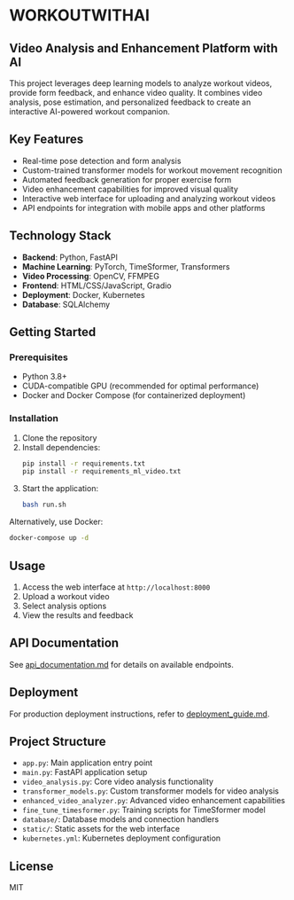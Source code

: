 # WORKOUTWITHAI

## Video Analysis and Enhancement Platform with AI

This project leverages deep learning models to analyze workout videos, provide form feedback, and enhance video quality. It combines video analysis, pose estimation, and personalized feedback to create an interactive AI-powered workout companion.

## Key Features

- Real-time pose detection and form analysis
- Custom-trained transformer models for workout movement recognition
- Automated feedback generation for proper exercise form
- Video enhancement capabilities for improved visual quality
- Interactive web interface for uploading and analyzing workout videos
- API endpoints for integration with mobile apps and other platforms

## Technology Stack

- **Backend**: Python, FastAPI
- **Machine Learning**: PyTorch, TimeSformer, Transformers
- **Video Processing**: OpenCV, FFMPEG
- **Frontend**: HTML/CSS/JavaScript, Gradio
- **Deployment**: Docker, Kubernetes
- **Database**: SQLAlchemy

## Getting Started

### Prerequisites

- Python 3.8+
- CUDA-compatible GPU (recommended for optimal performance)
- Docker and Docker Compose (for containerized deployment)

### Installation

1. Clone the repository
2. Install dependencies:
   ```bash
   pip install -r requirements.txt
   pip install -r requirements_ml_video.txt
   ```
3. Start the application:
   ```bash
   bash run.sh
   ```

Alternatively, use Docker:
```bash
docker-compose up -d
```

## Usage

1. Access the web interface at `http://localhost:8000`
2. Upload a workout video
3. Select analysis options
4. View the results and feedback

## API Documentation

See [api_documentation.md](api_documentation.md) for details on available endpoints.

## Deployment

For production deployment instructions, refer to [deployment_guide.md](deployment_guide.md).

## Project Structure

- `app.py`: Main application entry point
- `main.py`: FastAPI application setup
- `video_analysis.py`: Core video analysis functionality
- `transformer_models.py`: Custom transformer models for video analysis
- `enhanced_video_analyzer.py`: Advanced video enhancement capabilities
- `fine_tune_timesformer.py`: Training scripts for TimeSformer model
- `database/`: Database models and connection handlers
- `static/`: Static assets for the web interface
- `kubernetes.yml`: Kubernetes deployment configuration

## License

MIT 